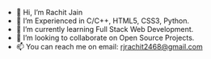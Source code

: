 - 👋 Hi, I’m Rachit Jain
- 👀 I’m Experienced in C/C++, HTML5, CSS3, Python.
- 🌱 I’m currently learning Full Stack Web Development.
- 💞️ I’m looking to collaborate on Open Source Projects.
- 📫 You can reach me on email: rjrachit2468@gmail.com

<!---
RachitJain-Learner/RachitJain-Learner is a ✨ special ✨ repository because its `README.md` (this file) appears on your GitHub profile.
You can click the Preview link to take a look at your changes.
--->
